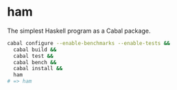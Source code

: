 # ham

The simplest Haskell program as a Cabal package.

``` sh
cabal configure --enable-benchmarks --enable-tests &&
  cabal build &&
  cabal test &&
  cabal bench &&
  cabal install &&
  ham
# => ham
```
